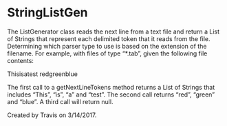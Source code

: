 # StringListGen

The ListGenerator class reads the next line from a text file and return a List of Strings that represent each
delimited token that it reads from the file. Determining which parser type to use is based on the extension of the
filename. For example, with files of type “*.tab”, given the following file contents:

This<tab>is<tab>a<tab>test
red<tab>green<tab>blue

The first call to a getNextLineTokens method returns a List of Strings that includes “This”, “is”, “a” and “test”.
The second call returns “red”, “green” and “blue”. A third call will return null.

Created by Travis on 3/14/2017.